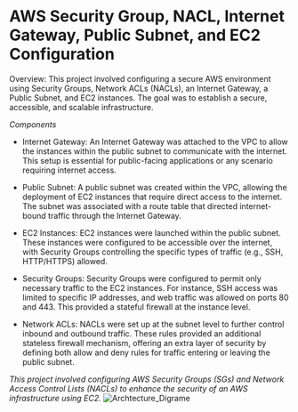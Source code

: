 # AWS Security Group, NACL, Internet Gateway, Public Subnet, and EC2 Configuration
Overview: This project involved configuring a secure AWS environment using Security Groups, Network ACLs (NACLs), an Internet Gateway, a Public Subnet, and EC2 instances. The goal was to establish a secure, accessible, and scalable infrastructure.

*Components*
- Internet Gateway:
An Internet Gateway was attached to the VPC to allow the instances within the public subnet to communicate with the internet. This setup is essential for public-facing applications or any scenario requiring internet access.

- Public Subnet:
A public subnet was created within the VPC, allowing the deployment of EC2 instances that require direct access to the internet. The subnet was associated with a route table that directed internet-bound traffic through the Internet Gateway.

- EC2 Instances: EC2 instances were launched within the public subnet. These instances were configured to be accessible over the internet, with Security Groups controlling the specific types of traffic (e.g., SSH, HTTP/HTTPS) allowed.

- Security Groups: Security Groups were configured to permit only necessary traffic to the EC2 instances. For instance, SSH access was limited to specific IP addresses, and web traffic was allowed on ports 80 and 443. This provided a stateful firewall at the instance level.

- Network ACLs: NACLs were set up at the subnet level to further control inbound and outbound traffic. These rules provided an additional stateless firewall mechanism, offering an extra layer of security by defining both allow and deny rules for traffic entering or leaving the public subnet.

*This project involved configuring AWS Security Groups (SGs) and Network Access Control Lists (NACLs) to enhance the security of an AWS infrastructure using EC2.* 
![Archtecture_Digrame]()
